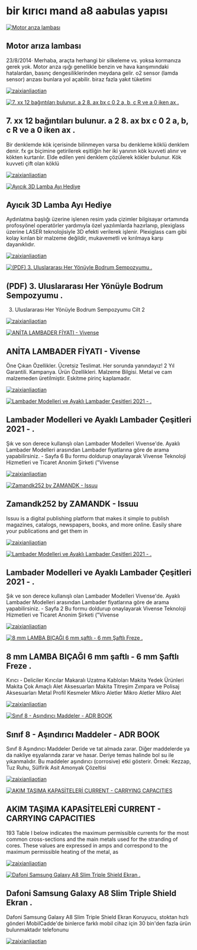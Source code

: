 # bir kırıcı mand a8 aabulas yapısı
<a href="https://mnn.zoosnet.net/LR/Chatpre.aspx?id=MNN94995150&p=https://topgrinding.com/" target="_blank">![Motor arıza lambası](https://github.com/technlg/images/blob/main/18.jpg)</a>
## Motor arıza lambası
23/8/2014· Merhaba, araçta herhangi bir silkeleme vs. yoksa kormanıza gerek yok. Motor arıza ışığı genellikle benzin ve hava karışımındaki hatalardan, basınç dengesiliklerinden meydana gelir. o2 sensor (lamda sensor) arızası bunlara yol açabilir. biraz fazla yakıt tüketimi
<a href="https://mnn.zoosnet.net/LR/Chatpre.aspx?id=MNN94995150&p=https://topgrinding.com/" target="_blank"><img src="https://github.com/technlg/images/raw/main/chat11.jpg" alt="zaixianliaotian"/></a><a href="//whatsapp.shibangsoft.com/WhatsApp.php" ><img src="https://github.com/technlg/images/raw/main/chat11.png" alt=""></a>
<a href="https://mnn.zoosnet.net/LR/Chatpre.aspx?id=MNN94995150&p=https://topgrinding.com/" target="_blank">![7. xx 12 bağıntıları bulunur. a 2 8. ax bx c 0 2 a, b, c R ve a 0 iken ax .](https://github.com/technlg/images/blob/main/2.jpg)</a>
## 7. xx 12 bağıntıları bulunur. a 2 8. ax bx c 0 2 a, b, c R ve a 0 iken ax .
Bir denklemde kök içerisinde bilinmeyen varsa bu denkleme köklü denklem denir. fx gx biçimine getirilerek eşitliğin her iki yanının kök kuvveti alınır ve kökten kurtarılır. Elde edilen yeni denklem çözülerek kökler bulunur. Kök kuvveti çift olan köklü
<a href="https://mnn.zoosnet.net/LR/Chatpre.aspx?id=MNN94995150&p=https://topgrinding.com/" target="_blank"><img src="https://github.com/technlg/images/raw/main/chat11.jpg" alt="zaixianliaotian"/></a><a href="//whatsapp.shibangsoft.com/WhatsApp.php" ><img src="https://github.com/technlg/images/raw/main/chat11.png" alt=""></a>
<a href="https://mnn.zoosnet.net/LR/Chatpre.aspx?id=MNN94995150&p=https://topgrinding.com/" target="_blank">![Ayıcık 3D Lamba Ayı Hediye](https://github.com/technlg/images/blob/main/37.jpg)</a>
## Ayıcık 3D Lamba Ayı Hediye
Aydınlatma başlığı üzerine işlenen resim yada çizimler bilgisayar ortamında profosyönel operatörler yardımıyla özel yazılımlarda hazırlanıp, plexiglass üzerine LASER teknolojisiyle 3D efekti verilerek işlenir. Plexiglass cam gibi kolay kırılan bir malzeme değildir, mukavemetli ve kırılmaya karşı dayanıklıdır.
<a href="https://mnn.zoosnet.net/LR/Chatpre.aspx?id=MNN94995150&p=https://topgrinding.com/" target="_blank"><img src="https://github.com/technlg/images/raw/main/chat11.jpg" alt="zaixianliaotian"/></a><a href="//whatsapp.shibangsoft.com/WhatsApp.php" ><img src="https://github.com/technlg/images/raw/main/chat11.png" alt=""></a>
<a href="https://mnn.zoosnet.net/LR/Chatpre.aspx?id=MNN94995150&p=https://topgrinding.com/" target="_blank">![(PDF) 3. Uluslararası Her Yönüyle Bodrum Sempozyumu .](https://github.com/technlg/images/blob/main/31.jpg)</a>
## (PDF) 3. Uluslararası Her Yönüyle Bodrum Sempozyumu .
3. Uluslararası Her Yönüyle Bodrum Sempozyumu Cilt 2
<a href="https://mnn.zoosnet.net/LR/Chatpre.aspx?id=MNN94995150&p=https://topgrinding.com/" target="_blank"><img src="https://github.com/technlg/images/raw/main/chat11.jpg" alt="zaixianliaotian"/></a><a href="//whatsapp.shibangsoft.com/WhatsApp.php" ><img src="https://github.com/technlg/images/raw/main/chat11.png" alt=""></a>
<a href="https://mnn.zoosnet.net/LR/Chatpre.aspx?id=MNN94995150&p=https://topgrinding.com/" target="_blank">![ANİTA LAMBADER FİYATI - Vivense](https://github.com/technlg/images/blob/main/25.jpg)</a>
## ANİTA LAMBADER FİYATI - Vivense
Öne Çıkan Özellikler. Ücretsiz Teslimat. Her sorunda yanındayız! 2 Yıl Garantili. Kampanya. Ürün Özellikleri. Malzeme Bilgisi. Metal ve cam malzemeden üretilmiştir. Eskitme pirinç kaplamadır.
<a href="https://mnn.zoosnet.net/LR/Chatpre.aspx?id=MNN94995150&p=https://topgrinding.com/" target="_blank"><img src="https://github.com/technlg/images/raw/main/chat11.jpg" alt="zaixianliaotian"/></a><a href="//whatsapp.shibangsoft.com/WhatsApp.php" ><img src="https://github.com/technlg/images/raw/main/chat11.png" alt=""></a>
<a href="https://mnn.zoosnet.net/LR/Chatpre.aspx?id=MNN94995150&p=https://topgrinding.com/" target="_blank">![Lambader Modelleri ve Ayaklı Lambader Çeşitleri 2021 - .](https://github.com/technlg/images/blob/main/46.jpg)</a>
## Lambader Modelleri ve Ayaklı Lambader Çeşitleri 2021 - .
Şık ve son derece kullanışlı olan Lambader Modelleri Vivense'de. Ayaklı Lambader Modelleri arasından Lambader fiyatlarına göre de arama yapabilirsiniz. - Sayfa 6 Bu formu doldurup onaylayarak Vivense Teknoloji Hizmetleri ve Ticaret Anonim Şirketi ("Vivense 
<a href="https://mnn.zoosnet.net/LR/Chatpre.aspx?id=MNN94995150&p=https://topgrinding.com/" target="_blank"><img src="https://github.com/technlg/images/raw/main/chat11.jpg" alt="zaixianliaotian"/></a><a href="//whatsapp.shibangsoft.com/WhatsApp.php" ><img src="https://github.com/technlg/images/raw/main/chat11.png" alt=""></a>
<a href="https://mnn.zoosnet.net/LR/Chatpre.aspx?id=MNN94995150&p=https://topgrinding.com/" target="_blank">![Zamandk252 by ZAMANDK - Issuu](https://github.com/technlg/images/blob/main/60.jpg)</a>
## Zamandk252 by ZAMANDK - Issuu
Issuu is a digital publishing platform that makes it simple to publish magazines, catalogs, newspapers, books, and more online. Easily share your publications and get them in 
<a href="https://mnn.zoosnet.net/LR/Chatpre.aspx?id=MNN94995150&p=https://topgrinding.com/" target="_blank"><img src="https://github.com/technlg/images/raw/main/chat11.jpg" alt="zaixianliaotian"/></a><a href="//whatsapp.shibangsoft.com/WhatsApp.php" ><img src="https://github.com/technlg/images/raw/main/chat11.png" alt=""></a>
<a href="https://mnn.zoosnet.net/LR/Chatpre.aspx?id=MNN94995150&p=https://topgrinding.com/" target="_blank">![Lambader Modelleri ve Ayaklı Lambader Çeşitleri 2021 - .](https://github.com/technlg/images/blob/main/52.jpg)</a>
## Lambader Modelleri ve Ayaklı Lambader Çeşitleri 2021 - .
Şık ve son derece kullanışlı olan Lambader Modelleri Vivense'de. Ayaklı Lambader Modelleri arasından Lambader fiyatlarına göre de arama yapabilirsiniz. - Sayfa 2 Bu formu doldurup onaylayarak Vivense Teknoloji Hizmetleri ve Ticaret Anonim Şirketi ("Vivense 
<a href="https://mnn.zoosnet.net/LR/Chatpre.aspx?id=MNN94995150&p=https://topgrinding.com/" target="_blank"><img src="https://github.com/technlg/images/raw/main/chat11.jpg" alt="zaixianliaotian"/></a><a href="//whatsapp.shibangsoft.com/WhatsApp.php" ><img src="https://github.com/technlg/images/raw/main/chat11.png" alt=""></a>
<a href="https://mnn.zoosnet.net/LR/Chatpre.aspx?id=MNN94995150&p=https://topgrinding.com/" target="_blank">![8 mm LAMBA BIÇAĞI 6 mm şaftlı - 6 mm Şaftlı Freze .](https://github.com/technlg/images/blob/main/55.jpg)</a>
## 8 mm LAMBA BIÇAĞI 6 mm şaftlı - 6 mm Şaftlı Freze .
Kırıcı - Deliciler Kırıcılar Makaralı Uzatma Kabloları Makita Yedek Ürünleri Makita Çok Amaçlı Alet Aksesuarları Makita Titreşim Zımpara ve Polisaj Aksesuarları Metal Profil Kesmeler Mikro Aletler Mikro Aletler Mikro Alet 
<a href="https://mnn.zoosnet.net/LR/Chatpre.aspx?id=MNN94995150&p=https://topgrinding.com/" target="_blank"><img src="https://github.com/technlg/images/raw/main/chat11.jpg" alt="zaixianliaotian"/></a><a href="//whatsapp.shibangsoft.com/WhatsApp.php" ><img src="https://github.com/technlg/images/raw/main/chat11.png" alt=""></a>
<a href="https://mnn.zoosnet.net/LR/Chatpre.aspx?id=MNN94995150&p=https://topgrinding.com/" target="_blank">![Sınıf 8 - Aşındırıcı Maddeler - ADR BOOK](https://github.com/technlg/images/blob/main/16.jpg)</a>
## Sınıf 8 - Aşındırıcı Maddeler - ADR BOOK
Sınıf 8 Aşındırıcı Maddeler Deride ve tat almada zarar. Diğer maddelerde ya da nakliye eşyalarında zarar ve hasar. Deriye temas halinde bol su ile yıkanmalıdır. Bu maddeler aşındırıcı (corrosive) etki gösterir. Örnek: Kezzap, Tuz Ruhu, Sülfirik Asit Amonyak Çözeltisi
<a href="https://mnn.zoosnet.net/LR/Chatpre.aspx?id=MNN94995150&p=https://topgrinding.com/" target="_blank"><img src="https://github.com/technlg/images/raw/main/chat11.jpg" alt="zaixianliaotian"/></a><a href="//whatsapp.shibangsoft.com/WhatsApp.php" ><img src="https://github.com/technlg/images/raw/main/chat11.png" alt=""></a>
<a href="https://mnn.zoosnet.net/LR/Chatpre.aspx?id=MNN94995150&p=https://topgrinding.com/" target="_blank">![AKIM TAŞIMA KAPASİTELERİ CURRENT - CARRYING CAPACITIES](https://github.com/technlg/images/blob/main/11.jpg)</a>
## AKIM TAŞIMA KAPASİTELERİ CURRENT - CARRYING CAPACITIES
193 Table I below indicates the maximum permissible currents for the most common cross-sections and the main metals used for the stranding of cores. These values are expressed in amps and correspond to the maximum permissible heating of the metal, as
<a href="https://mnn.zoosnet.net/LR/Chatpre.aspx?id=MNN94995150&p=https://topgrinding.com/" target="_blank"><img src="https://github.com/technlg/images/raw/main/chat11.jpg" alt="zaixianliaotian"/></a><a href="//whatsapp.shibangsoft.com/WhatsApp.php" ><img src="https://github.com/technlg/images/raw/main/chat11.png" alt=""></a>
<a href="https://mnn.zoosnet.net/LR/Chatpre.aspx?id=MNN94995150&p=https://topgrinding.com/" target="_blank">![Dafoni Samsung Galaxy A8 Slim Triple Shield Ekran .](https://github.com/technlg/images/blob/main/52.jpg)</a>
## Dafoni Samsung Galaxy A8 Slim Triple Shield Ekran .
Dafoni Samsung Galaxy A8 Slim Triple Shield Ekran Koruyucu, stoktan hızlı gönderi MobilCadde'de binlerce farklı mobil cihaz için 30 bin'den fazla ürün bulunmaktadır telefonunu
<a href="https://mnn.zoosnet.net/LR/Chatpre.aspx?id=MNN94995150&p=https://topgrinding.com/" target="_blank"><img src="https://github.com/technlg/images/raw/main/chat11.jpg" alt="zaixianliaotian"/></a><a href="//whatsapp.shibangsoft.com/WhatsApp.php" ><img src="https://github.com/technlg/images/raw/main/chat11.png" alt=""></a>
